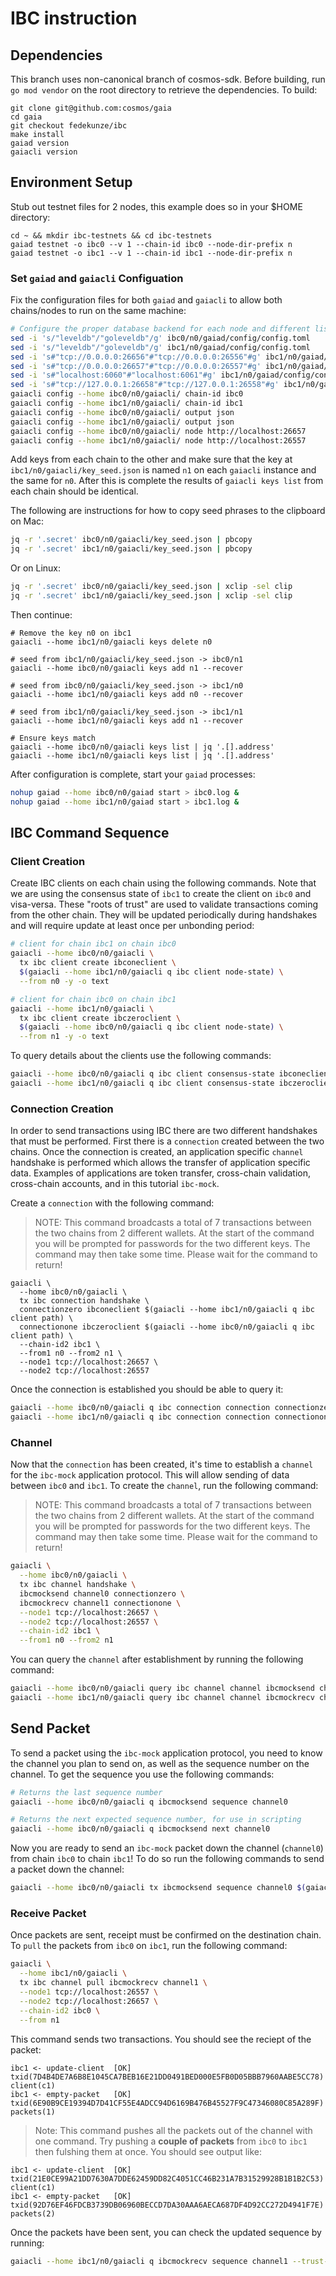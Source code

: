 # IBC instruction

## Dependencies

This branch uses non-canonical branch of cosmos-sdk. Before building, run `go mod vendor` on the root directory to retrieve the dependencies. To build:

```shell
git clone git@github.com:cosmos/gaia
cd gaia
git checkout fedekunze/ibc
make install
gaiad version
gaiacli version
```

## Environment Setup

Stub out testnet files for 2 nodes, this example does so in your $HOME directory:

```shell
cd ~ && mkdir ibc-testnets && cd ibc-testnets
gaiad testnet -o ibc0 --v 1 --chain-id ibc0 --node-dir-prefix n
gaiad testnet -o ibc1 --v 1 --chain-id ibc1 --node-dir-prefix n
```

### Set `gaiad` and `gaiacli` Configuation

Fix the configuration files for both `gaiad` and `gaiacli` to allow both chains/nodes to run on the same machine:

```bash
# Configure the proper database backend for each node and different listening ports
sed -i 's/"leveldb"/"goleveldb"/g' ibc0/n0/gaiad/config/config.toml
sed -i 's/"leveldb"/"goleveldb"/g' ibc1/n0/gaiad/config/config.toml
sed -i 's#"tcp://0.0.0.0:26656"#"tcp://0.0.0.0:26556"#g' ibc1/n0/gaiad/config/config.toml
sed -i 's#"tcp://0.0.0.0:26657"#"tcp://0.0.0.0:26557"#g' ibc1/n0/gaiad/config/config.toml
sed -i 's#"localhost:6060"#"localhost:6061"#g' ibc1/n0/gaiad/config/config.toml
sed -i 's#"tcp://127.0.0.1:26658"#"tcp://127.0.0.1:26558"#g' ibc1/n0/gaiad/config/config.toml
gaiacli config --home ibc0/n0/gaiacli/ chain-id ibc0
gaiacli config --home ibc1/n0/gaiacli/ chain-id ibc1
gaiacli config --home ibc0/n0/gaiacli/ output json
gaiacli config --home ibc1/n0/gaiacli/ output json
gaiacli config --home ibc0/n0/gaiacli/ node http://localhost:26657
gaiacli config --home ibc1/n0/gaiacli/ node http://localhost:26557
```

Add keys from each chain to the other and make sure that the key at `ibc1/n0/gaiacli/key_seed.json` is named `n1` on each `gaiacli` instance and the same for `n0`. After this is complete the results of `gaiacli keys list` from each chain should be identical.

The following are instructions for how to copy seed phrases to the clipboard on Mac:

```bash
jq -r '.secret' ibc0/n0/gaiacli/key_seed.json | pbcopy
jq -r '.secret' ibc1/n0/gaiacli/key_seed.json | pbcopy
```

Or on Linux:

```bash
jq -r '.secret' ibc0/n0/gaiacli/key_seed.json | xclip -sel clip
jq -r '.secret' ibc1/n0/gaiacli/key_seed.json | xclip -sel clip
```

Then continue:

```
# Remove the key n0 on ibc1
gaiacli --home ibc1/n0/gaiacli keys delete n0

# seed from ibc1/n0/gaiacli/key_seed.json -> ibc0/n1
gaiacli --home ibc0/n0/gaiacli keys add n1 --recover

# seed from ibc0/n0/gaiacli/key_seed.json -> ibc1/n0
gaiacli --home ibc1/n0/gaiacli keys add n0 --recover

# seed from ibc1/n0/gaiacli/key_seed.json -> ibc1/n1
gaiacli --home ibc1/n0/gaiacli keys add n1 --recover

# Ensure keys match
gaiacli --home ibc0/n0/gaiacli keys list | jq '.[].address'
gaiacli --home ibc1/n0/gaiacli keys list | jq '.[].address'
```

After configuration is complete, start your `gaiad` processes:

```bash
nohup gaiad --home ibc0/n0/gaiad start > ibc0.log &
nohup gaiad --home ibc1/n0/gaiad start > ibc1.log &
```

## IBC Command Sequence

### Client Creation

Create IBC clients on each chain using the following commands. Note that we are using the consensus state of `ibc1` to create the client on `ibc0` and visa-versa. These "roots of trust" are used to validate transactions coming from the other chain. They will be updated periodically during handshakes and will require update at least once per unbonding period:

```bash
# client for chain ibc1 on chain ibc0
gaiacli --home ibc0/n0/gaiacli \
  tx ibc client create ibconeclient \
  $(gaiacli --home ibc1/n0/gaiacli q ibc client node-state) \
  --from n0 -y -o text

# client for chain ibc0 on chain ibc1
gaiacli --home ibc1/n0/gaiacli \
  tx ibc client create ibczeroclient \
  $(gaiacli --home ibc0/n0/gaiacli q ibc client node-state) \
  --from n1 -y -o text
```

To query details about the clients use the following commands:

```bash
gaiacli --home ibc0/n0/gaiacli q ibc client consensus-state ibconeclient --indent
gaiacli --home ibc1/n0/gaiacli q ibc client consensus-state ibczeroclient --indent
```

### Connection Creation

In order to send transactions using IBC there are two different handshakes that must be performed. First there is a `connection` created between the two chains. Once the connection is created, an application specific `channel` handshake is performed which allows the transfer of application specific data. Examples of applications are token transfer, cross-chain validation, cross-chain accounts, and in this tutorial `ibc-mock`.

Create a `connection` with the following command:

> NOTE: This command broadcasts a total of 7 transactions between the two chains from 2 different wallets. At the start of the command you will be prompted for passwords for the two different keys. The command may then take some time. Please wait for the command to return!

```shell
gaiacli \
  --home ibc0/n0/gaiacli \
  tx ibc connection handshake \
  connectionzero ibconeclient $(gaiacli --home ibc1/n0/gaiacli q ibc client path) \
  connectionone ibczeroclient $(gaiacli --home ibc0/n0/gaiacli q ibc client path) \
  --chain-id2 ibc1 \
  --from1 n0 --from2 n1 \
  --node1 tcp://localhost:26657 \
  --node2 tcp://localhost:26557
```

Once the connection is established you should be able to query it:

```bash
gaiacli --home ibc0/n0/gaiacli q ibc connection connection connectionzero --indent --trust-node
gaiacli --home ibc1/n0/gaiacli q ibc connection connection connectionone --indent --trust-node
```

### Channel

Now that the `connection` has been created, it's time to establish a `channel` for the `ibc-mock` application protocol. This will allow sending of data between `ibc0` and `ibc1`. To create the `channel`, run the following command:

> NOTE: This command broadcasts a total of 7 transactions between the two chains from 2 different wallets. At the start of the command you will be prompted for passwords for the two different keys. The command may then take some time. Please wait for the command to return!

```bash
gaiacli \
  --home ibc0/n0/gaiacli \
  tx ibc channel handshake \
  ibcmocksend channel0 connectionzero \
  ibcmockrecv channel1 connectionone \
  --node1 tcp://localhost:26657 \
  --node2 tcp://localhost:26557 \
  --chain-id2 ibc1 \
  --from1 n0 --from2 n1
```

You can query the `channel` after establishment by running the following command:

```bash
gaiacli --home ibc0/n0/gaiacli query ibc channel channel ibcmocksend channel0 --indent --trust-node
gaiacli --home ibc1/n0/gaiacli query ibc channel channel ibcmockrecv channel1 --indent --trust-node
```

## Send Packet

To send a packet using the `ibc-mock` application protocol, you need to know the channel you plan to send on, as well as the sequence number on the channel. To get the sequence you use the following commands:

```bash
# Returns the last sequence number
gaiacli --home ibc0/n0/gaiacli q ibcmocksend sequence channel0

# Returns the next expected sequence number, for use in scripting
gaiacli --home ibc0/n0/gaiacli q ibcmocksend next channel0
```

Now you are ready to send an `ibc-mock` packet down the channel (`channel0`) from chain `ibc0` to chain `ibc1`! To do so run the following commands to send a packet down the channel:

```bash
gaiacli --home ibc0/n0/gaiacli tx ibcmocksend sequence channel0 $(gaiacli --home ibc0/n0/gaiacli q ibcmocksend next channel0) --from n0 -o text -y
```

### Receive Packet

Once packets are sent, receipt must be confirmed on the destination chain. To `pull` the packets from `ibc0` on `ibc1`, run the following command:

```bash
gaiacli \
  --home ibc1/n0/gaiacli \
  tx ibc channel pull ibcmockrecv channel1 \
  --node1 tcp://localhost:26557 \
  --node2 tcp://localhost:26657 \
  --chain-id2 ibc0 \
  --from n1
```

This command sends two transactions. You should see the reciept of the packet:

```
ibc1 <- update-client  [OK] txid(7D4B4DE7A6B8E1045CA7BEB16E21DD0491BED000E5FB0D05BBB7960AABE5CC78) client(c1)
ibc1 <- empty-packet   [OK] txid(6E90B9CE19394D7D41CF55E4ADCC94D6169B476B45527F9C47346080C85A289F) packets(1)
```

> Note: This command pushes all the packets out of the channel with one command. Try pushing a **couple of packets** from `ibc0` to `ibc1` then fulshing them at once. You should see output like:

```
ibc1 <- update-client  [OK] txid(21E0CE99A21DD7630A7DDE62459DD82C4051CC46B231A7B31529928B1B1B2C53) client(c1)
ibc1 <- empty-packet   [OK] txid(92D76EF46FDCB3739DB06960BECCD7DA30AAA6AECA687DF4D92CC272D4941F7E) packets(2)
```

Once the packets have been sent, you can check the updated sequence by running:

```bash
gaiacli --home ibc1/n0/gaiacli q ibcmockrecv sequence channel1 --trust-node
```
